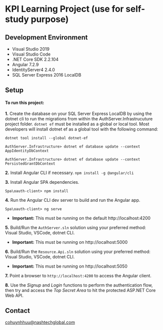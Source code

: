 # KPI Learning Project (use for self-study purpose)

 
## Development Environment
- Visual Studio 2019
- Visual Studio Code
- .NET Core SDK 2.2.104 
- Angular 7.2.9
- IdentityServer4 2.4.0 
- SQL Server Express 2016 LocalDB

## Setup

#### To run this project:

**1.** Create the database on your SQL Server Express LocalDB by using the dotnet cli to run the migrations from within the AuthServer.Infrastrucuture project folder.
<code>dotnet ef</code> must be installed as a global or local tool. Most developers will install dotnet ef as a global tool with the following command:
<pre><code>dotnet tool install --global dotnet-ef</code></pre>
<pre><code>AuthServer.Infrastructure> dotnet ef database update --context AppIdentityDbContext</code></pre>
<pre><code>AuthServer.Infrastructure> dotnet ef database update --context PersistedGrantDbContext</code></pre>

**2.** Install Angular CLI if necessary. `npm install -g @angular/cli`

**3.** Install Angular SPA dependencies.
<pre><code>Spa\oauth-client> npm install</code></pre>

**4.** Run the Angular CLI dev server to build and run the Angular app.
<pre><code>Spa\oauth-client> ng serve</code></pre>
  - **Important:** This must be running on the default http://localhost:4200

**5.** Build/Run the `AuthServer.sln` solution using your preferred method: Visual Studio,  VSCode, dotnet CLI.
  - **Important:** This must be running on http://localhost:5000

**6.** Build/Run the `Resource.Api.sln` solution using your preferred method: Visual Studio,  VSCode, dotnet CLI.
  - **Important:** This must be running on http://localhost:5050

**7.** Point a browser to `http://localhost:4200` to access the Angular client.

**8.** Use the *Signup* and *Login* functions to perform the authentication flow, then try and access the *Top Secret Area* to hit the protected ASP.NET Core Web API.

## Contact
cohuynhhuu@nashtechglobal.com
 

